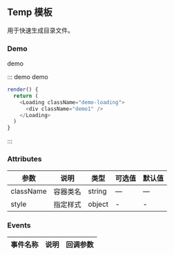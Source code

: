 ## Temp 模板

用于快速生成目录文件。

### Demo

demo

::: demo demo
```js
render() {
  return (
    <Loading className="demo-loading">
      <div className="demo1" />
    </Loading>
  )
}
```
:::

### Attributes
| 参数      | 说明          | 类型      | 可选值                           | 默认值  |
|---------- |-------------- |---------- |--------------------------------  |-------- |
| className | 容器类名 | string | — | — |
| style | 指定样式 | object | - | - |

### Events
| 事件名称 | 说明 | 回调参数 |
|---------- |-------- |---------- |
